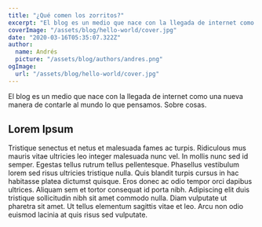 ```yaml
---
title: "¿Qué comen los zorritos?"
excerpt: "El blog es un medio que nace con la llegada de internet como una nueva manera de contarle al mundo lo que pensamos. Sobre cosas."
coverImage: "/assets/blog/hello-world/cover.jpg"
date: "2020-03-16T05:35:07.322Z"
author:
  name: Andrés
  picture: "/assets/blog/authors/andres.png"
ogImage:
  url: "/assets/blog/hello-world/cover.jpg"
---
```


El blog es un medio que nace con la llegada de internet como una nueva manera de contarle al mundo lo que pensamos. Sobre cosas.

## Lorem Ipsum

Tristique senectus et netus et malesuada fames ac turpis. Ridiculous mus mauris vitae ultricies leo integer malesuada nunc vel. In mollis nunc sed id semper. Egestas tellus rutrum tellus pellentesque. Phasellus vestibulum lorem sed risus ultricies tristique nulla. Quis blandit turpis cursus in hac habitasse platea dictumst quisque. Eros donec ac odio tempor orci dapibus ultrices. Aliquam sem et tortor consequat id porta nibh. Adipiscing elit duis tristique sollicitudin nibh sit amet commodo nulla. Diam vulputate ut pharetra sit amet. Ut tellus elementum sagittis vitae et leo. Arcu non odio euismod lacinia at quis risus sed vulputate.
